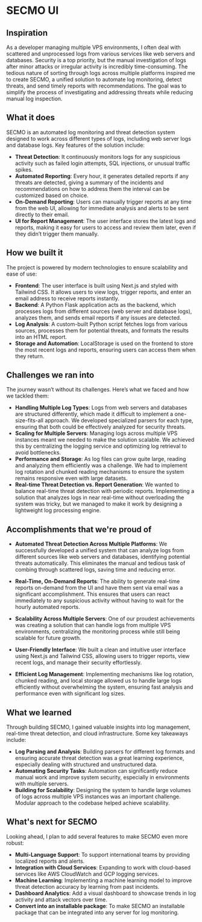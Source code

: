 # SECMO UI

## Inspiration

As a developer managing multiple VPS environments, I often deal with scattered and unprocessed logs from various services like web servers and databases. Security is a top priority, but the manual investigation of logs after minor attacks or irregular activity is incredibly time-consuming. The tedious nature of sorting through logs across multiple platforms inspired me to create SECMO, a unified solution to automate log monitoring, detect threats, and send timely reports with recommendations. The goal was to simplify the process of investigating and addressing threats while reducing manual log inspection.

## What it does

SECMO is an automated log monitoring and threat detection system designed to work across different types of logs, including web server logs and database logs. Key features of the solution include:

- **Threat Detection**: It continuously monitors logs for any suspicious activity such as failed login attempts, SQL injections, or unusual traffic spikes.
- **Automated Reporting**: Every hour, it generates detailed reports if any threats are detected, giving a summary of the incidents and recommendations on how to address them the interval can be customized based on choice.
- **On-Demand Reporting**: Users can manually trigger reports at any time from the web UI, allowing for immediate analysis and alerts to be sent directly to their email.
- **UI for Report Management**: The user interface stores the latest logs and reports, making it easy for users to access and review them later, even if they didn’t trigger them manually.

## How we built it

The project is powered by modern technologies to ensure scalability and ease of use:

- **Frontend**: The user interface is built using Next.js and styled with Tailwind CSS. It allows users to view logs, trigger reports, and enter an email address to receive reports instantly.
- **Backend**: A Python Flask application acts as the backend, which processes logs from different sources (web server and database logs), analyzes them, and sends email reports if any issues are detected.
- **Log Analysis**: A custom-built Python script fetches logs from various sources, processes them for potential threats, and formats the results into an HTML report.
- **Storage and Automation**: LocalStorage is used on the frontend to store the most recent logs and reports, ensuring users can access them when they return.

## Challenges we ran into

The journey wasn’t without its challenges. Here’s what we faced and how we tackled them:

- **Handling Multiple Log Types**: Logs from web servers and databases are structured differently, which made it difficult to implement a one-size-fits-all approach. We developed specialized parsers for each type, ensuring that both could be effectively analyzed for security threats.
- **Scaling for Multiple Servers**: Managing logs across multiple VPS instances meant we needed to make the solution scalable. We achieved this by centralizing the logging service and optimizing log retrieval to avoid bottlenecks.
- **Performance and Storage**: As log files can grow quite large, reading and analyzing them efficiently was a challenge. We had to implement log rotation and chunked reading mechanisms to ensure the system remains responsive even with large datasets.
- **Real-time Threat Detection vs. Report Generation**: We wanted to balance real-time threat detection with periodic reports. Implementing a solution that analyzes logs in near real-time without overloading the system was tricky, but we managed to make it work by designing a lightweight log processing engine.

## Accomplishments that we're proud of

- **Automated Threat Detection Across Multiple Platforms**: We successfully developed a unified system that can analyze logs from different sources like web servers and databases, identifying potential threats automatically. This eliminates the manual and tedious task of combing through scattered logs, saving time and reducing error.

- **Real-Time, On-Demand Reports**: The ability to generate real-time reports on-demand from the UI and have them sent via email was a significant accomplishment. This ensures that users can react immediately to any suspicious activity without having to wait for the hourly automated reports.

- **Scalability Across Multiple Servers**: One of our proudest achievements was creating a solution that can handle logs from multiple VPS environments, centralizing the monitoring process while still being scalable for future growth.

- **User-Friendly Interface**: We built a clean and intuitive user interface using Next.js and Tailwind CSS, allowing users to trigger reports, view recent logs, and manage their security effortlessly.

- **Efficient Log Management**: Implementing mechanisms like log rotation, chunked reading, and local storage allowed us to handle large logs efficiently without overwhelming the system, ensuring fast analysis and performance even with significant log sizes.

## What we learned

Through building SECMO, I gained valuable insights into log management, real-time threat detection, and cloud infrastructure. Some key takeaways include:

- **Log Parsing and Analysis**: Building parsers for different log formats and ensuring accurate threat detection was a great learning experience, especially dealing with structured and unstructured data.
- **Automating Security Tasks**: Automation can significantly reduce manual work and improve system security, especially in environments with multiple servers.
- **Building for Scalability**: Designing the system to handle large volumes of logs across multiple VPS instances was an important challenge. Modular approach to the codebase helped achieve scalability.

## What's next for SECMO

Looking ahead, I plan to add several features to make SECMO even more robust:

- **Multi-Language Support**: To support international teams by providing localized reports and alerts.
- **Integration with Cloud Services**: Expanding to work with cloud-based services like AWS CloudWatch and GCP logging services.
- **Machine Learning**: Implementing a machine learning model to improve threat detection accuracy by learning from past incidents.
- **Dashboard Analytics**: Add a visual dashboard to showcase trends in log activity and attack vectors over time.
- **Convert into an installable package**: To make SECMO an installable package that can be integrated into any server for log monitoring.
